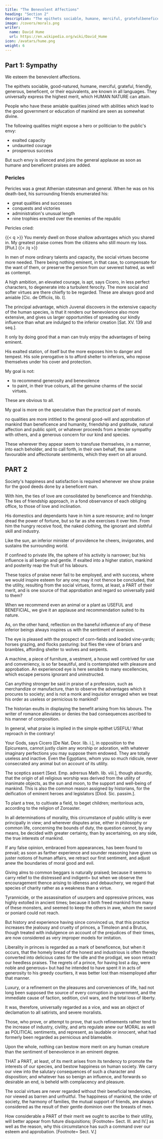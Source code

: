 ```yaml
---
title: "The Benevolent Affections"
heading: "Section 2"
description: "The epithets sociable, humane, merciful, gratefulbeneficent, or their equivalents, are known in all languages"
image: /covers/morals.png
writer:
  name: David Hume
  url: https://en.wikipedia.org/wiki/David_Hume
icon: /avatars/hume.png
weight: 6
---
```




## Part 1: Sympathy

We esteem the benevolent affections. 

The epithets sociable, good-natured, humane, merciful, grateful, friendly, generous, beneficent, or their equivalents, are known in all languages. They universally express the highest merit, which HUMAN NATURE can attain. 

People who have these amiable qualities joined with abilities which lead to the good government or education of mankind are seen as somewhat divine. <!-- , they seem even to raise the possessors of them above the rank of HUMAN NATURE, and make them approach in some measure to the divine.  -->


The following qualities might expose a hero or politician to the public's envy: 
- exalted capacity
- undaunted courage
- prosperous success

But such envy is silenced and joins the general applause as soon as humane and beneficent praises are added. 
<!-- But as soon as the praises are added of ; when instances are displayed of lenity, tenderness or friendship; envy itself is silent, or  voice of approbation and applause. -->


### Pericles 

Pericles was a great Athenian statesman and general. When he was on his death-bed, his surrounding friends enumerated his:
- great qualities and successes
- conquests and victories
- administration's unusual length
- nine trophies erected over the enemies of the republic

Pericles cried: 

{{< q >}}
You merely dwell on those shallow advantages which you shared in. My greatest praise comes from the citizens who still mourn my loss. [Plut.]
{{< /q >}}

In men of more ordinary talents and capacity, the social virtues become more needed. There being nothing eminent, in that case, to compensate for the want of them, or preserve the person from our severest hatred, as well as contempt. 

A high ambition, an elevated courage, is apt, says Cicero, in less perfect characters, to degenerate into a turbulent ferocity. The more social and softer virtues are there chiefly to be regarded. These are always good and amiable [Cic. de Officiis, lib. I].

The principal advantage, which Juvenal discovers in the extensive capacity of the human species, is that it renders our benevolence also more extensive, and gives us larger opportunities of spreading our kindly influence than what are indulged to the inferior creation [Sat. XV. 139 and seq.]. 

It only by doing good that a man can truly enjoy the advantages of being eminent. 

His exalted station, of itself but the more exposes him to danger and tempest. His sole prerogative is to afford shelter to inferiors, who repose themselves under his cover and protection.

My goal is not:
- to recommend generosity and benevolence
- to paint, in their true colours, all the genuine charms of the social virtues. 

These are obvious to all. 
<!-- These already engage every heart, on the first apprehension of them. It is difficult to abstain from some sally of panegyric, as often as they occur in discourse or reasoning.  -->

<!-- Instead, I am  -->

My goal is more on the speculative than the practical part of morals. 

no qualities are more intitled to the general good-will and approbation of mankind than beneficence and humanity, friendship and gratitude, natural affection and public spirit, or whatever proceeds from a tender sympathy with others, and a generous concern for our kind and species. 

These wherever they appear seem to transfuse themselves, in a manner, into each beholder, and to call forth, in their own behalf, the same favourable and affectionate sentiments, which they exert on all around.


## PART 2

<!-- t, in displaying the praises of any humane, , there is one circumstance which never fails to be amply insisted on, namely,  -->

Society's happiness and satisfaction is required whenever we show praise for the good deeds done by a beneficent man. 

<!-- To his parents, we are apt to say, he endears himself by his pious attachment and duteous care still more than by the connexions of nature. -->

<!-- His children never feel his authority, but when employed for their advantage.  -->

With him, the ties of love are consolidated by beneficence and friendship. The ties of friendship approach, in a fond observance of each obliging office, to those of love and inclination. 

His domestics and dependants have in him a sure resource; and no longer dread the power of fortune, but so far as she exercises it over him. From him the hungry receive food, the naked clothing, the ignorant and slothful skill and industry. 

Like the sun, an inferior minister of providence he cheers, invigorates, and sustains the surrounding world.

If confined to private life, the sphere of his activity is narrower; but his influence is all benign and gentle. If exalted into a higher station, mankind and posterity reap the fruit of his labours.

These topics of praise never fail to be employed, and with success, where we would inspire esteem for any one; may it not thence be concluded, that the utility, resulting from the social virtues, forms, at least, a PART of their merit, and is one source of that approbation and regard so universally paid to them?

When we recommend even an animal or a plant as USEFUL and BENEFICIAL, we give it an applause and recommendation suited to its nature.

As, on the other hand, reflection on the baneful influence of any of these inferior beings always inspires us with the sentiment of aversion. 

The eye is pleased with the prospect of corn-fields and loaded vine-yards; horses grazing, and flocks pasturing: but flies the view of briars and brambles, affording shelter to wolves and serpents.

A machine, a piece of furniture, a vestment, a house well contrived for use and conveniency, is so far beautiful, and is contemplated with pleasure and approbation. An experienced eye is here sensible to many excellencies, which escape persons ignorant and uninstructed.

Can anything stronger be said in praise of a profession, such as merchandize or manufacture, than to observe the advantages which it procures to society; and is not a monk and inquisitor enraged when we treat his order as useless or pernicious to mankind?

The historian exults in displaying the benefit arising from his labours. The writer of romance alleviates or denies the bad consequences ascribed to his manner of composition.

In general, what praise is implied in the simple epithet USEFUL! What reproach in the contrary!

Your Gods, says Cicero [De Nat. Deor. lib. i.], in opposition to the Epicureans, cannot justly claim any worship or adoration, with whatever imaginary perfections you may suppose them endowed. They are totally useless and inactive. Even the Egyptians, whom you so much ridicule, never consecrated any animal but on account of its utility.

The sceptics assert [Sext. Emp. adrersus Math. lib. viii.], though absurdly, that the origin of all religious worship was derived from the utility of inanimate objects, as the sun and moon, to the support and well-being of mankind. This is also the common reason assigned by historians, for the deification of eminent heroes and legislators [Diod. Sic. passim.].

To plant a tree, to cultivate a field, to beget children; meritorious acts, according to the religion of Zoroaster.

In all determinations of morality, this circumstance of public utility is ever principally in view; and wherever disputes arise, either in philosophy or common life, concerning the bounds of duty, the question cannot, by any means, be decided with greater certainty, than by ascertaining, on any side, the true interests of mankind. 

If any false opinion, embraced from appearances, has been found to prevail; as soon as farther experience and sounder reasoning have given us juster notions of human affairs, we retract our first sentiment, and adjust anew the boundaries of moral good and evil.

Giving alms to common beggars is naturally praised; because it seems to carry relief to the distressed and indigent=  but when we observe the encouragement thence arising to idleness and debauchery, we regard that species of charity rather as a weakness than a virtue.

Tyrannicide, or the assassination of usurpers and oppressive princes, was highly extolled in ancient times; because it both freed mankind from many of these monsters, and seemed to keep the others in awe, whom the sword or poniard could not reach.

But history and experience having since convinced us, that this practice increases the jealousy and cruelty of princes, a Timoleon and a Brutus, though treated with indulgence on account of the prejudices of their times, are now considered as very improper models for imitation.

Liberality in princes is regarded as a mark of beneficence, but when it occurs, that the homely bread of the honest and industrious is often thereby converted into delicious cates for the idle and the prodigal, we soon retract our heedless praises. The regrets of a prince, for having lost a day, were noble and generous=  but had he intended to have spent it in acts of generosity to his greedy courtiers, it was better lost than misemployed after that manner.

Luxury, or a refinement on the pleasures and conveniences of life, had not long been supposed the source of every corruption in government, and the immediate cause of faction, sedition, civil wars, and the total loss of liberty. 

It was, therefore, universally regarded as a vice, and was an object of declamation to all satirists, and severe moralists.

Those, who prove, or attempt to prove, that such refinements rather tend to the increase of industry, civility, and arts regulate anew our MORAL as well as POLITICAL sentiments, and represent, as laudable or innocent, what had formerly been regarded as pernicious and blameable.

Upon the whole, nothing can bestow more merit on any human creature than the sentiment of benevolence in an eminent degree. 

THAT a PART, at least, of its merit arises from its tendency to promote the interests of our species, and bestow happiness on human society. We carry our view into the salutary consequences of such a character and disposition; and whatever has so benign an influence, and forwards so desirable an end, is beheld with complacency and pleasure. 

The social virtues are never regarded without their beneficial tendencies, nor viewed as barren and unfruitful. The happiness of mankind, the order of society, the harmony of families, the mutual support of friends, are always considered as the result of their gentle dominion over the breasts of men.

How considerable a PART of their merit we ought to ascribe to their utility, will better appear from future disquisitions; [Footnote=  Sect. III. and IV.] as well as the reason, why this circumstance has such a command over our esteem and approbation. [Footnote=  Sect. V.]
